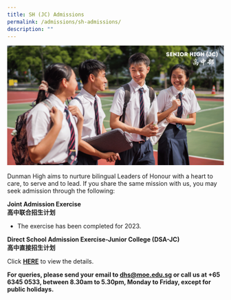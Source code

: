 ```yaml
---
title: SH (JC) Admissions
permalink: /admissions/sh-admissions/
description: ""
---
```

![](/images/Homepage/Senior%20High.png)

Dunman High aims to nurture bilingual Leaders of Honour with a heart to care, to serve and to lead. If you share the same mission with us, you may seek admission through the following:

**Joint Admission Exercise**   
**高中联合招生计划**

*   The exercise has been completed for 2023.

**Direct School Admission Exercise-Junior College (DSA-JC)  
高中直接招生计划**

Click **[HERE](/files/dsa_jc_2023%20dunman%20high%20school%20admission%20to%20year%20jc%20one%202024.pdf)**  to view the details.

**For queries, please send your email to [dhs@moe.edu.sg](mailto:dhs@moe.edu.sg) or call us at +65 6345 0533, between 8.30am to 5.30pm, Monday to Friday, except for public holidays.**